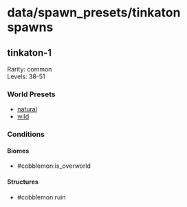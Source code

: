 # data/spawn_presets/tinkaton spawns  
  
## tinkaton-1  
Rarity: common  
Levels: 38-51  
  
### World Presets  
* [natural](/data/world_presets/natural.md)  
* [wild](/data/world_presets/wild.md)  
  
### Conditions  
  
#### Biomes  
  * #cobblemon:is_overworld
  
  
#### Structures  
  * #cobblemon:ruin
  

